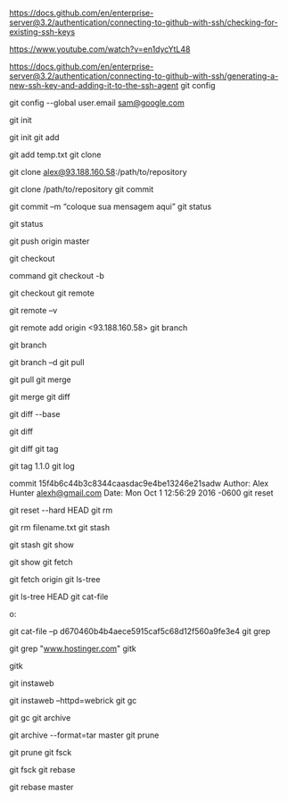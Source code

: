 <!-- Comandos Básicos de GIT -->
<!-- configurando chave ssh no git -->

<!-- Verificando as chaves SSH existentes
Antes de gerar uma chave SSH, você pode verificar se tem alguma chave SSH existente. -->

https://docs.github.com/en/enterprise-server@3.2/authentication/connecting-to-github-with-ssh/checking-for-existing-ssh-keys

https://www.youtube.com/watch?v=en1dycYtL48

<!-- gerando chaves ssh  -->

https://docs.github.com/en/enterprise-server@3.2/authentication/connecting-to-github-with-ssh/generating-a-new-ssh-key-and-adding-it-to-the-ssh-agent
git config

<!-- Um dos comandos git mais usados ​​é o git config que pode ser usado para definir valores de configuração específicos do usuário como e-mail, algoritmo preferido para diff, nome de usuário e formato de arquivo etc. Por exemplo, o seguinte comando pode ser usado para definir o email: -->

git config --global user.email sam@google.com

git init
<!-- Este comando é usado para criar um novo repositório GIT. Uso: -->

git init
git add
<!-- O comando git add pode ser usado para adicionar arquivos ao índice. Por exemplo, o seguinte comando irá adicionar um arquivo chamado temp.txt presente no diretório local para o índice: -->

git add temp.txt
git clone
<!-- O comando git clone é usado para fins de verificação de repositório. Se o repositório estiver em um servidor remoto, use: -->

git clone alex@93.188.160.58:/path/to/repository
<!-- Por outro lado, se uma cópia de trabalho de um repositório local for criada, use: -->

git clone /path/to/repository
git commit
<!-- O comando git commit é usado para confirmar as alterações na cabeça. Tenha em atenção que quaisquer alterações efetuadas não irão para o repositório remoto. Uso: -->

git commit –m “coloque sua mensagem aqui”
git status
<!-- O comando git status exibe a lista de arquivos alterados juntamente com os arquivos que ainda não foram adicionados ou confirmados. Uso: -->

git status

<!-- git push é outro dos comandos git básicos mais usados. Um simples envio envia as alterações feitas para o ramo mestre do repositório remoto associado ao diretório de trabalho. Por exemplo: -->

git push origin master

git checkout
<!-- O comando git checkout pode ser usado para criar ramos ou alternar entre eles. Por exemplo, o seguinte cria um novo ramo e muda para ele: -->

command git checkout -b <branch-name>
<!-- Para simplesmente mudar de um ramo para outro, use: -->

git checkout <branch-name>
git remote
<!-- O comando git remote permite que um usuário se conecte a um repositório remoto. O comando a seguir lista os repositórios remotos atualmente configurados: -->

git remote –v
<!-- Esse comando permite que o usuário se conecte a um servidor remoto: -->

git remote add origin <93.188.160.58>
git branch
<!-- O comando git branch pode ser usado para listar, criar ou excluir ramos. Para listar todos os ramos presentes no repositório, use: -->

git branch
<!-- Para excluir um ramo: -->

git branch –d <branch-name>
git pull
<!-- Para mesclar todas as alterações presentes no repositório remoto para o diretório de trabalho local, o comando pull é usado. Uso: -->

git pull
git merge
<!-- O comando git merge é usado para mesclar uma ramificação no ramo ativo. Uso: -->

git merge <branch-name>
git diff
<!-- O comando git diff é usado para listar os conflitos. Para visualizar conflitos com o arquivo base, use -->

git diff --base <file-name>
<!-- O seguinte comando é usado para exibir os conflitos entre ramos about-to-be-merged antes de mesclá-los: -->

git diff <source-branch> <target-branch>
<!-- Para simplesmente listar todos os conflitos atuais, use: -->

git diff
git tag
<!-- A marcação é usada para marcar compromissos específicos com alças simples. Um exemplo pode ser:
 -->
git tag 1.1.0 <insert-commitID-here>
git log
<!-- Executar o comando git log exibe uma lista de compromissos em uma ramificação, juntamente com os detalhes pertinentes. Um exemplo de saída pode ser: -->

commit 15f4b6c44b3c8344caasdac9e4be13246e21sadw
Author: Alex Hunter <alexh@gmail.com>
Date:   Mon Oct 1 12:56:29 2016 -0600
git reset
<!-- Para redefinir o índice e o diretório de trabalho para o estado do último commit, o comando git reset é usado. Uso: -->

git reset --hard HEAD
git rm
<!-- git rm pode ser usado para remover arquivos do índice e do diretório de trabalho. Uso: -->

git rm filename.txt
git stash
<!-- Provavelmente um dos menos conhecidos comandos git básicos é git stash que ajuda a salvar as mudanças que não devem ser cometidos imediatamente, mas em uma base temporária. Uso: -->

git stash
git show
<!-- Para visualizar informações sobre qualquer objeto git, use o comando git show. Por exemplo: -->

git show
git fetch
<!-- git fetch permite que um usuário obtenha todos os objetos do repositório remoto que atualmente não residem no diretório de trabalho local. Exemplo de uso: -->

git fetch origin
git ls-tree
<!-- Para exibir um objeto de árvore juntamente com o nome e o modo de cada item e o valor SHA-1 do blob, use o comando git ls-tree. Por exemplo: -->

git ls-tree HEAD
git cat-file
<!-- Usando o valor SHA-1, exiba o tipo de um objeto usando o comando git cat-file. Por exempl -->o:

git cat-file –p d670460b4b4aece5915caf5c68d12f560a9fe3e4
git grep
<!-- git grep permite que um usuário procure através das árvores de conteúdo frases e / ou palavras. Por exemplo, para pesquisar www.hostinger.com em todos os arquivos use: -->

git grep "www.hostinger.com"
gitk
<!-- gitk é a interface gráfica para um repositório local que pode ser invocado digitando e executando: -->

gitk

git instaweb
<!-- Com o comando git instaweb, um servidor web pode ser executado em interface com o repositório local. Um navegador da Web também é automaticamente direcionado para ele. Por exemplo: -->

git instaweb –httpd=webrick
git gc
<!-- Para otimizar o repositório através da coleta de lixo, que irá limpar arquivos desnecessários e otimizá-los, use: -->

git gc
git archive
<!-- O comando git archive permite que um usuário crie um arquivo zip ou tar contendo os componentes de uma única árvore de repositório. Por exemplo: -->

git archive --format=tar master
git prune
<!-- Através do comando git prune, os objetos que não têm ponteiros de entrada são excluídos. Uso: -->

git prune
git fsck
<!-- Para executar uma verificação de integridade do sistema de arquivos git, use o comando git fsck. Todos os objetos corrompidos são identificados:
 -->
git fsck
git rebase
<!-- O comando git rebase é usado para reaplicação de compromissos em outro ramo. Por exemplo: -->

git rebase master
<!-- Conclusão

Alguns dos comandos git básicos usados com frequência. Certifique-se de verificar o nosso tutorial GIT para uma instrução fácil de seguir sobre como configurar e usar GIT. -->